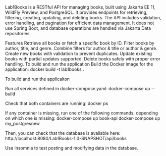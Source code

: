 Lab1Books is a RESTful API for managing books, built using Jakarta EE 11, WildFly Preview, and PostgreSQL.
It provides endpoints for retrieving, filtering, creating, updating, and deleting books.
The API includes validation, error handling, and pagination for efficient data management.
It does not use Spring Boot, and database operations are handled via Jakarta Data repositories.

Features
Retrieve all books or fetch a specific book by ID.
Filter books by author, title, and genre.
Combine filters for author & title or author & genre.
Create new books with validation to prevent duplicates.
Update existing books with partial updates supported.
Delete books safely with proper error handling.
To build and run the application
Build the Docker image for the application:
docker build -t lab1books .


To build and run the applicaiton

Run all services defined in docker-compose.yaml:
docker-compose up --build

Check that both containers are running:
docker ps

If any container is missing, run one of the following commands, depending on which one is missing:
docker-compose up book-api
docker-compose up my_postgresnew

Then, you can check that the database is available here:
http://localhost:8080/Lab1Books-1.0-SNAPSHOT/api/books

Use Insomnia to test posting and modifying data in the database.
